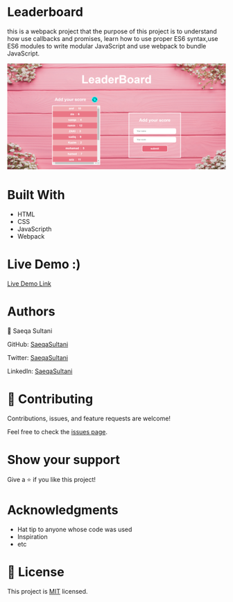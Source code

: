# Leaderboard

this is a webpack project that the purpose of this project is to understand how use callbacks and promises,
learn how to use proper ES6 syntax,use ES6 modules to write modular JavaScript and use webpack to bundle JavaScript.

![MyImage](./src/images/screenshot.png)

# Built With
- HTML
- CSS
- JavaScripth
- Webpack

# Live Demo :)


[Live Demo Link](https://github.com/SaeqaSultani/Leaderboard/)

# Authors

👤 Saeqa Sultani

GitHub: [SaeqaSultani](https://github.com/SaeqaSultani)

Twitter: [SaeqaSultani](https://twitter.com/SaeqaSultani)

LinkedIn: [SaeqaSultani](https://www.linkedin.com/in/saeqa-sultani-b41493187/)

# 🤝 Contributing
Contributions, issues, and feature requests are welcome!

Feel free to check the [issues page](https://github.com/SaeqaSultani/Leaderboard/issues).

# Show your support
Give a ⭐️ if you like this project!

# Acknowledgments
- Hat tip to anyone whose code was used
- Inspiration
- etc
# 📝 License
This project is [MIT](https://github.com/SaeqaSultani/Leaderboard/blob/stup/MIT.md) licensed.